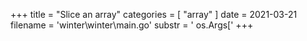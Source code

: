 +++
title = "Slice an array"
categories = [ "array" ]
date = 2021-03-21
filename = 'winter\winter\main.go'
substr = ' os.Args['
+++
